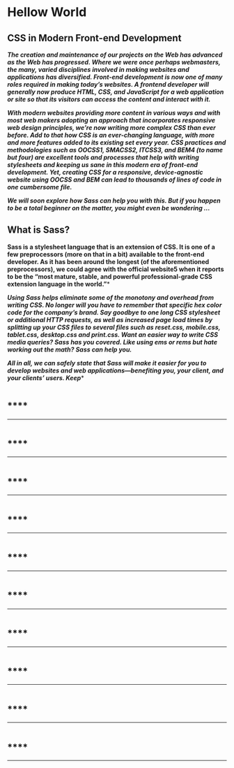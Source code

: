 # **Hellow World**

## **CSS in Modern Front-end Development**
***The creation and maintenance of our projects on the Web has advanced as the Web
has progressed. Where we were once perhaps webmasters, the many, varied disciplines involved in making websites and applications has diversified. Front-end development is now one of many roles required in making today’s websites. A frontend developer will generally now produce HTML, CSS, and JavaScript for a web
application or site so that its visitors can access the content and interact with it.***

***With modern websites providing more content in various ways and with most web
makers adopting an approach that incorporates responsive web design principles,
we’re now writing more complex CSS than ever before. Add to that how CSS is an
ever-changing language, with more and more features added to its existing set every
year.***
***CSS practices and methodologies such as OOCSS1, SMACSS2, ITCSS3, and BEM4
(to name but four) are excellent tools and processes that help with writing stylesheets
and keeping us sane in this modern era of front-end development. Yet, creating CSS
for a responsive, device-agnostic website using OOCSS and BEM can lead to thousands of lines of code in one cumbersome file.***

***We will soon explore how Sass can help you with this. But if you happen to be a
total beginner on the matter, you might even be wondering …***


## **What is Sass?**
**Sass is a stylesheet language that is an extension of CSS. It is one of a few preprocessors (more on that in a bit) available to the front-end developer. As it has been
around the longest (of the aforementioned preprocessors), we could agree with the
official website5 when it reports to be the “most mature, stable, and powerful professional-grade CSS extension language in the world.”***

***Using Sass helps eliminate some of the monotony and overhead from writing CSS.
No longer will you have to remember that specific hex color code for the company’s
brand. Say goodbye to one long CSS stylesheet or additional HTTP requests, as well
as increased page load times by splitting up your CSS files to several files such as
reset.css, mobile.css, tablet.css, desktop.css and print.css. Want an easier way to write
CSS media queries? Sass has you covered. Like using ems or rems but hate working
out the math? Sass can help you.***

***All in all, we can safely state that Sass will make it easier for you to develop websites
and web applications—benefiting you, your client, and your clients’ users. Keep****
```sass

```


## ****
******
```sass

```


## ****
******
```sass

```


## ****
******
```sass

```


## ****
******
```sass

```


## ****
******
```sass

```


## ****
******
```sass

```


## ****
******
```sass

```


## ****
******
```sass

```


## ****
******
```sass

```


## ****
******
```sass

```






